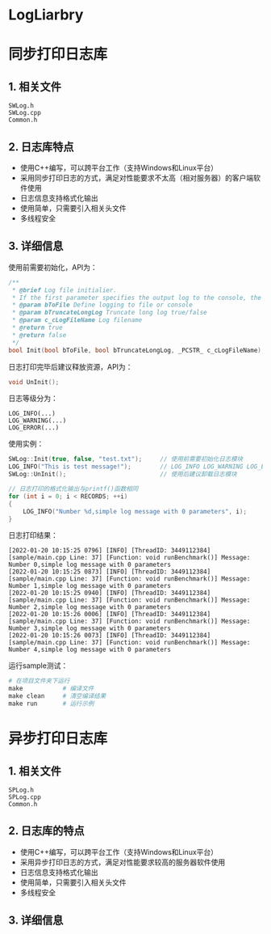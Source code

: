 # LogLiarbry
# 同步打印日志库

## 1. 相关文件

```
SWLog.h
SWLog.cpp
Common.h
```

## 2. 日志库特点

- 使用C++编写，可以跨平台工作（支持Windows和Linux平台）
- 采用同步打印日志的方式，满足对性能要求不太高（相对服务器）的客户端软件使用
- 日志信息支持格式化输出
- 使用简单，只需要引入相关头文件
- 多线程安全

## 3. 详细信息

使用前需要初始化，API为：

```c++
/**
 * @brief Log file initialier.
 * If the first parameter specifies the output log to the console, the third parameter can be omitted.
 * @param bToFile Define logging to file or console
 * @param bTruncateLongLog Truncate long log true/false
 * @param c_cLogFileName Log filename
 * @return true 
 * @return false 
 */
bool Init(bool bToFile, bool bTruncateLongLog, _PCSTR_ c_cLogFileName);
```

日志打印完毕后建议释放资源，API为：

```c++
void UnInit();
```

日志等级分为：

```
LOG_INFO(...)   
LOG_WARNING(...) 
LOG_ERROR(...)  
```

使用实例：

```c++
SWLog::Init(true, false, "test.txt");     // 使用前需要初始化日志模块
LOG_INFO("This is test message!");        // LOG_INFO LOG_WARNING LOG_ERROR使用方式相同
SWLog::UnInit();                          // 使用后建议卸载日志模块

// 日志打印的格式化输出与printf()函数相同
for (int i = 0; i < RECORDS; ++i) 
{
    LOG_INFO("Number %d,simple log message with 0 parameters", i);
}
```

日志打印结果：

```
[2022-01-20 10:15:25 0796] [INFO] [ThreadID: 3449112384] [sample/main.cpp Line: 37] [Function: void runBenchmark()] Message: Number 0,simple log message with 0 parameters
[2022-01-20 10:15:25 0873] [INFO] [ThreadID: 3449112384] [sample/main.cpp Line: 37] [Function: void runBenchmark()] Message: Number 1,simple log message with 0 parameters
[2022-01-20 10:15:25 0940] [INFO] [ThreadID: 3449112384] [sample/main.cpp Line: 37] [Function: void runBenchmark()] Message: Number 2,simple log message with 0 parameters
[2022-01-20 10:15:26 0006] [INFO] [ThreadID: 3449112384] [sample/main.cpp Line: 37] [Function: void runBenchmark()] Message: Number 3,simple log message with 0 parameters
[2022-01-20 10:15:26 0073] [INFO] [ThreadID: 3449112384] [sample/main.cpp Line: 37] [Function: void runBenchmark()] Message: Number 4,simple log message with 0 parameters
```

运行sample测试：

```makefile
# 在项目文件夹下运行
make           # 编译文件        
make clean     # 清空编译结果
make run       # 运行示例
```

# 异步打印日志库

## 1. 相关文件

```
SPLog.h
SPLog.cpp
Common.h
```



## 2. 日志库的特点

- 使用C++编写，可以跨平台工作（支持Windows和Linux平台）
- 采用异步打印日志的方式，满足对性能要求较高的服务器软件使用
- 日志信息支持格式化输出
- 使用简单，只需要引入相关头文件
- 多线程安全

## 3. 详细信息

